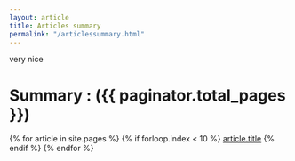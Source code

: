 ```yaml
---
layout: article
title: Articles summary
permalink: "/articlessummary.html"
---
```


very nice

# Summary : ({{ paginator.total_pages }})
{% for article in site.pages %}
	{% if forloop.index < 10 %}
		<a href="http://www.google.com">article.title</a>
	{% endif %}
{% endfor %}
